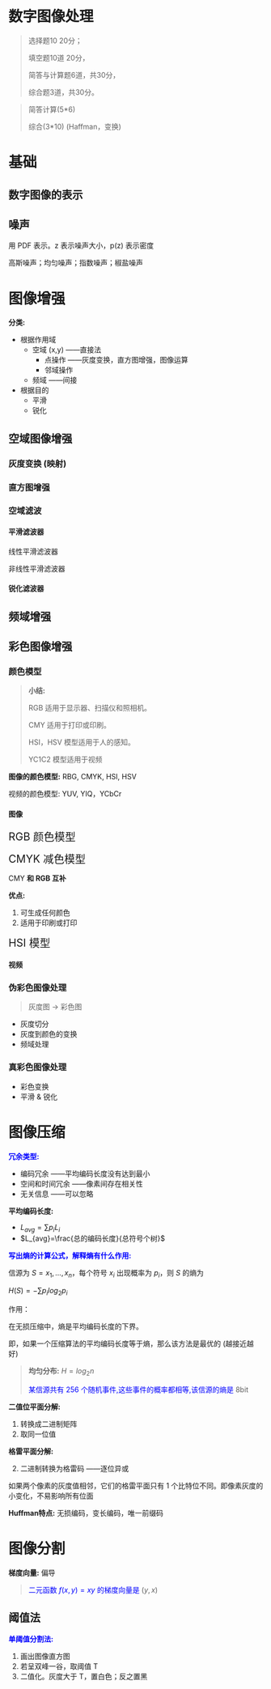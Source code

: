 # 数字图像处理

> 选择题10 20分；
>
> 填空题10道 20分，
>
> 简答与计算题6道，共30分，
>
> 综合题3道，共30分。

> 简答计算(5*6) 
>
> 综合(3*10) (Haffman，变换)

# 基础

## 数字图像的表示

## 噪声

用 PDF 表示。z 表示噪声大小，p(z) 表示密度

高斯噪声；均匀噪声；指数噪声；椒盐噪声



# 图像增强

**分类:**

+ 根据作用域
  + 空域 (x,y) ——直接法
    + 点操作 ——灰度变换，直方图增强，图像运算
    + 邻域操作
  + 频域 ——间接
+ 根据目的
  + 平滑
  + 锐化



## 空域图像增强

### 灰度变换 (映射)



### 直方图增强



### 空域滤波

#### 平滑滤波器

线性平滑滤波器

非线性平滑滤波器



#### 锐化滤波器



## 频域增强



## 彩色图像增强

### 颜色模型

> **小结:**
>
> RGB 适用于显示器、扫描仪和照相机。 
>
> CMY 适用于打印或印刷。 
>
> HSI，HSV 模型适用于人的感知。 
>
> YC1C2 模型适用于视频

**图像的颜色模型:** RBG, CMYK, HSI, HSV

视频的颜色模型: YUV, YIQ，YCbCr



#### 图像

<span style="font-size:21px">RGB 颜色模型</span>



<span style="font-size:21px">CMYK 减色模型</span>

CMY **和 RGB 互补**

**优点:**

1. 可生成任何颜色
2. 适用于印刷或打印



<span style="font-size:21px">HSI 模型</span>



#### 视频



### 伪彩色图像处理

> 灰度图 -> 彩色图

+ 灰度切分
+ 灰度到颜色的变换
+ 频域处理



### 真彩色图像处理

+ 彩色变换
+ 平滑 & 锐化



# 图像压缩

<b style="color:blue">冗余类型:</b>

+ 编码冗余 ——平均编码长度没有达到最小
+ 空间和时间冗余 ——像素间存在相关性
+ 无关信息 ——可以忽略

**平均编码长度:** 

+ $L_{avg}=\sum{p_iL_i}$
+ $L_{avg}=\frac{总的编码长度}{总符号个树}$

<b style="color:blue">写出熵的计算公式，解释熵有什么作用:</b>

信源为 $S={x_1,...,x_n}$，每个符号 $x_i$ 出现概率为 $p_i$，则 $S$ 的熵为

$H(S)=-\sum{p_ilog_2p_i}$

作用：

在无损压缩中，熵是平均编码长度的下界。

即，如果一个压缩算法的平均编码长度等于熵，那么该方法是最优的 (越接近越好)

> **均匀分布:** $H=log_2n$
>
> <span style="color:blue">某信源共有 256 个随机事件,这些事件的概率都相等,该信源的熵是</span> 8bit



**二值位平面分解:**

1. 转换成二进制矩阵
2. 取同一位值

**格雷平面分解:**

2. 二进制转换为格雷码 ——逐位异或

如果两个像素的灰度值相邻，它们的格雷平面只有 1 个比特位不同。即像素灰度的小变化，不易影响所有位面



**Huffman特点:** 无损编码，变长编码，唯一前缀码



# 图像分割

**梯度向量:** 偏导

> <span style="color:blue">二元函数 $f(x, y) = xy$ 的梯度向量是</span> $(y,x)$



## 阈值法

<b style="color:blue">单阈值分割法:</b>

1. 画出图像直方图
2. 若呈双峰一谷，取阈值 T
3. 二值化。灰度大于 T，置白色；反之置黑